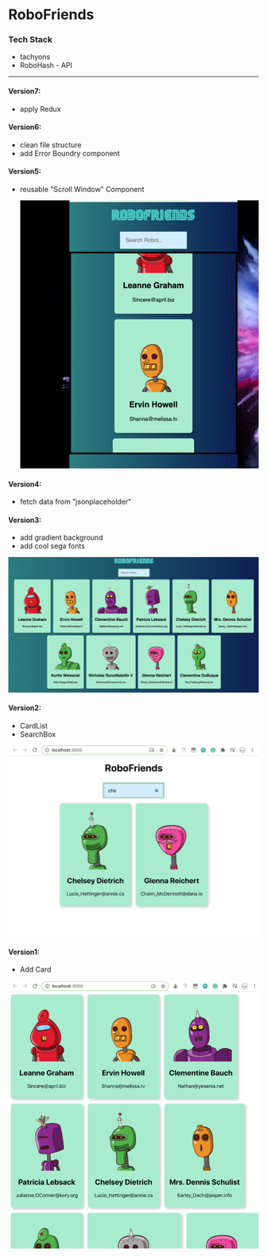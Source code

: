 # RoboFriends

### Tech Stack

- tachyons
- RoboHash - API



------

#### Version7:

- apply Redux

#### Version6:

- clean file structure
- add Error Boundry component

#### Version5:

- reusable "Scroll Window" Component

  ![5](demo_images/5.png)

#### Version4:

- fetch data from "jsonplaceholder"

#### Version3:

- add gradient background
- add cool sega fonts

![3](demo_images/3.png)

#### Version2:

- CardList
- SearchBox

![2](demo_images/2.png)

#### Version1:

- Add Card

![1](demo_images/1.png)

